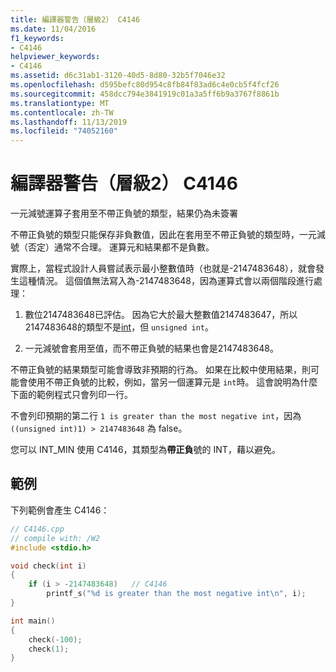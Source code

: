 ```yaml
---
title: 編譯器警告（層級2） C4146
ms.date: 11/04/2016
f1_keywords:
- C4146
helpviewer_keywords:
- C4146
ms.assetid: d6c31ab1-3120-40d5-8d80-32b5f7046e32
ms.openlocfilehash: d595befc80d954c8fb84f83ad6c4e0cb5f4fcf26
ms.sourcegitcommit: 458dcc794e3841919c01a3a5ff6b9a3767f8861b
ms.translationtype: MT
ms.contentlocale: zh-TW
ms.lasthandoff: 11/13/2019
ms.locfileid: "74052160"
---
```

# <a name="compiler-warning-level-2-c4146"></a>編譯器警告（層級2） C4146

一元減號運算子套用至不帶正負號的類型，結果仍為未簽署

不帶正負號的類型只能保存非負數值，因此在套用至不帶正負號的類型時，一元減號（否定）通常不合理。 運算元和結果都不是負數。

實際上，當程式設計人員嘗試表示最小整數值時（也就是-2147483648），就會發生這種情況。 這個值無法寫入為-2147483648，因為運算式會以兩個階段進行處理：

1. 數位2147483648已評估。 因為它大於最大整數值2147483647，所以2147483648的類型不是[int](../../c-language/integer-types.md)，但 `unsigned int`。

1. 一元減號會套用至值，而不帶正負號的結果也會是2147483648。

不帶正負號的結果類型可能會導致非預期的行為。 如果在比較中使用結果，則可能會使用不帶正負號的比較，例如，當另一個運算元是 `int`時。 這會說明為什麼下面的範例程式只會列印一行。

不會列印預期的第二行 `1 is greater than the most negative int`，因為 `((unsigned int)1) > 2147483648` 為 false。

您可以 INT_MIN 使用 C4146，其類型為**帶正負**號的 INT，藉以避免。

## <a name="example"></a>範例

下列範例會產生 C4146：

```cpp
// C4146.cpp
// compile with: /W2
#include <stdio.h>

void check(int i)
{
    if (i > -2147483648)   // C4146
        printf_s("%d is greater than the most negative int\n", i);
}

int main()
{
    check(-100);
    check(1);
}
```